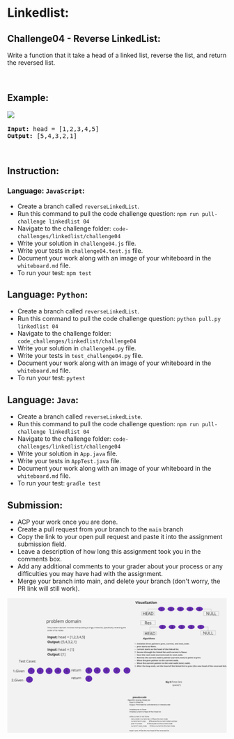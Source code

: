 # Linkedlist:

## Challenge04 - Reverse LinkedList:

Write a function that it take a head of a linked list, reverse the list, and return the reversed list.</p>

&nbsp;

## Example:
![](/assets/linked-list/reverse.jpg)

<pre><strong>Input:</strong> head = [1,2,3,4,5]
<strong>Output:</strong> [5,4,3,2,1]
</pre>

<br>
  
## Instruction:

### Language: `JavaScript`:

* Create a branch called `reverseLinkedList`.
* Run this command to pull the code challenge question: `npm run pull-challenge linkedlist 04`
* Navigate to the challenge folder: `code-challenges/linkedlist/challenge04`
* Write your solution in `challenge04.js` file.
* Write your tests in `challenge04.test.js` file.
* Document your work along with an image of your whiteboard in the `whiteboard.md` file.
* To run your test: `npm test`

## Language: `Python`:

* Create a branch called `reverseLinkedList`.
* Run this command to pull the code challenge question: `python pull.py linkedlist 04`
* Navigate to the challenge folder: `code_challenges/linkedlist/challenge04`
* Write your solution in `challenge04.py` file.
* Write your tests in `test_challenge04.py` file.
* Document your work along with an image of your whiteboard in the `whiteboard.md` file.
* To run your test: `pytest`

## Language: `Java`:

* Create a branch called `reverseLinkedListe`.
* Run this command to pull the code challenge question: `npm run pull-challenge linkedlist 04`
* Navigate to the challenge folder: `code-challenges/linkedlist/challenge04`
* Write your solution in `App.java` file.
* Write your tests in `AppTest.java` file.
* Document your work along with an image of your whiteboard in the `whiteboard.md` file.
* To run your test: `gradle test`

## Submission:
* ACP your work once you are done.
* Create a pull request from your branch to the `main` branch
* Copy the link to your open pull request and paste it into the assignment submission field.
* Leave a description of how long this assignment took you in the comments box.
* Add any additional comments to your grader about your process or any difficulties you may have had with the assignment.
* Merge your branch into main, and delete your branch (don't worry, the PR link will still work).


![alt text](<To do project (4).jpg>)